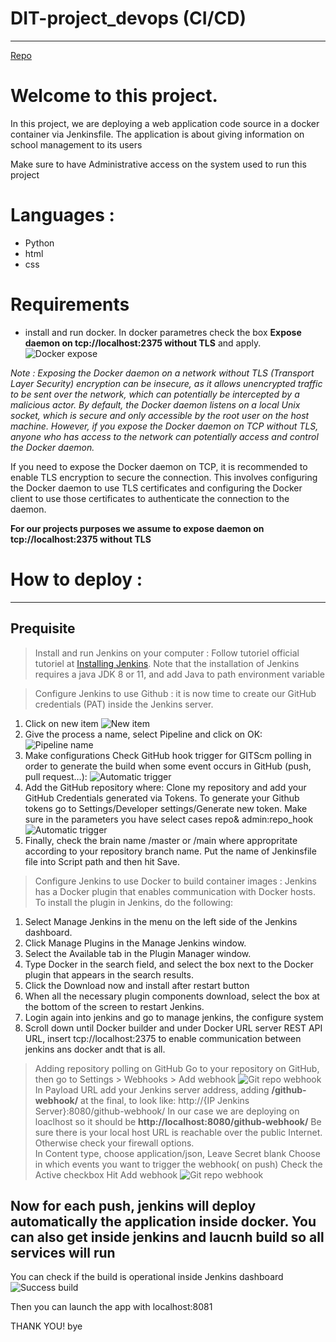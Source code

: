 # DIT-project_devops (CI/CD) 
---
 [Repo](https://github.com/David-kdw/school_information_webapp.git)

 # Welcome to this project.
In this project, we are deploying a web application code source in a docker container via Jenkinsfile. The application is about giving information on school management to its users 

Make sure to have Administrative access on the system used to run this project
# Languages :
- Python
- html 
- css 

# Requirements
- install and run docker. In docker parametres check the box **Expose daemon on tcp://localhost:2375 without TLS** and apply. 
![Docker expose](/static/img/docker1.PNG)

*Note : Exposing the Docker daemon on a network without TLS (Transport Layer Security) encryption can be insecure, as it allows unencrypted traffic to be sent over the network, which can potentially be intercepted by a malicious actor. By default, the Docker daemon listens on a local Unix socket, which is secure and only accessible by the root user on the host machine. However, if you expose the Docker daemon on TCP without TLS, anyone who has access to the network can potentially access and control the Docker daemon.*

If you need to expose the Docker daemon on TCP, it is recommended to enable TLS encryption to secure the connection. This involves configuring the Docker daemon to use TLS certificates and configuring the Docker client to use those certificates to authenticate the connection to the daemon.

**For our projects purposes we assume to expose daemon on tcp://localhost:2375 without TLS**

# How to deploy :
---

## Prequisite
> Install and run Jenkins on your computer : 
 Follow tutoriel official tutoriel at [Installing Jenkins](https://www.jenkins.io/doc/book/installing/). Note that the installation of Jenkins requires a java JDK 8 or 11, and add Java to path environment variable

 > Configure Jenkins to use Github : 
it is now time to create our GitHub credentials (PAT) inside the Jenkins server.
1) Click on new item 
![New item](/static/img/Jks1.webp)
2) Give the process a name, select Pipeline and click on OK:
![Pipeline name](/static/img/Jks2.webp)
3) Make configurations 
Check GitHub hook trigger for GITScm polling in order to generate the build when some event occurs in GitHub (push, pull request…):
![Automatic trigger](/static/img/Jks3.webp)
4) Add the GitHub repository where: Clone my repository and add your GitHub Credentials generated via Tokens. To generate your Github tokens go to Settings/Developer settings/Generate new token. Make sure in the parameters you have select cases repo& admin:repo_hook
![Automatic trigger](/static/img/Jks4.webp)
5) Finally, check the brain name /master or /main where appropritate according to your repository branch name. Put the name of Jenkinsfile file into Script path and then hit Save.

 > Configure Jenkins to use Docker to build container images : 
Jenkins has a Docker plugin that enables communication with Docker hosts. To install the plugin in Jenkins, do the following:
1. Select Manage Jenkins in the menu on the left side of the Jenkins dashboard.
2. Click Manage Plugins in the Manage Jenkins window.
3. Select the Available tab in the Plugin Manager window.
4. Type Docker in the search field, and select the box next to the Docker plugin that appears in the search results.
5. Click the Download now and install after restart button
6. When all the necessary plugin components download, select the box at the bottom of the screen to restart Jenkins.
7. Login again into jenkins and go to manage jenkins, the configure system
8. Scroll down until Docker builder and under Docker URL server REST API URL, insert tcp://localhost:2375 to enable communication between jenkins ans docker andt that is all.


>Adding repository polling on GitHub
Go to your repository on GitHub, then go to Settings > Webhooks > Add webhook
![Git repo webhook](/static/img/git1.webp)
In Payload URL add your Jenkins server address, adding **/github-webhook/** at the final, to look like: http://{IP Jenkins Server}:8080/github-webhook/
In our case we are deploying on loaclhost so it should be **http://localhost:8080/github-webhook/** Be sure there is your local host URL is reachable over the public Internet. Otherwise check your firewall options.  
In Content type, choose application/json, Leave Secret blank
Choose in which events you want to trigger the webhook( on push)
Check the Active checkbox
Hit Add webhook
![Git repo webhook](/static/img/git2.webp)



## Now for each push, jenkins will deploy automatically the application inside docker. You can also get inside jenkins and laucnh build so all services will run

You can check if the build is operational inside Jenkins dashboard 
![Success build](/static/img/Jkns.PNG)

Then you can launch the app with localhost:8081 

THANK YOU! bye 

